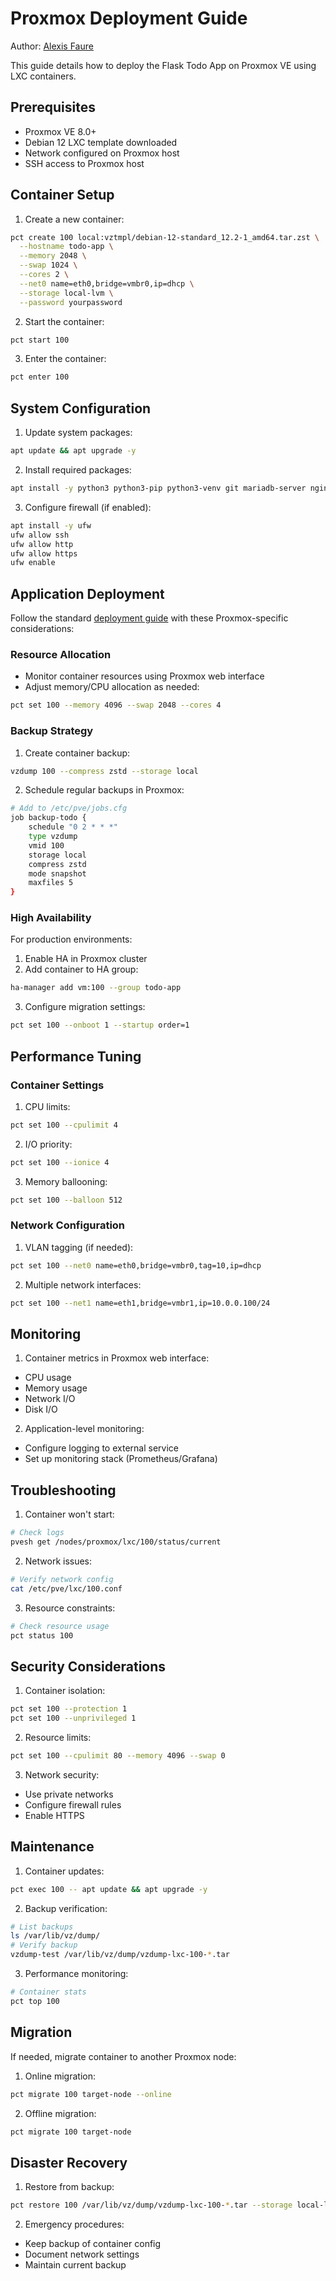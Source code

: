 # Proxmox Deployment Guide

Author: [Alexis Faure](https://github.com/faurealexis)

This guide details how to deploy the Flask Todo App on Proxmox VE using LXC containers.

## Prerequisites

- Proxmox VE 8.0+
- Debian 12 LXC template downloaded
- Network configured on Proxmox host
- SSH access to Proxmox host

## Container Setup

1. Create a new container:
```bash
pct create 100 local:vztmpl/debian-12-standard_12.2-1_amd64.tar.zst \
  --hostname todo-app \
  --memory 2048 \
  --swap 1024 \
  --cores 2 \
  --net0 name=eth0,bridge=vmbr0,ip=dhcp \
  --storage local-lvm \
  --password yourpassword
```

2. Start the container:
```bash
pct start 100
```

3. Enter the container:
```bash
pct enter 100
```

## System Configuration

1. Update system packages:
```bash
apt update && apt upgrade -y
```

2. Install required packages:
```bash
apt install -y python3 python3-pip python3-venv git mariadb-server nginx
```

3. Configure firewall (if enabled):
```bash
apt install -y ufw
ufw allow ssh
ufw allow http
ufw allow https
ufw enable
```

## Application Deployment

Follow the standard [deployment guide](deployment.md) with these Proxmox-specific considerations:

### Resource Allocation

- Monitor container resources using Proxmox web interface
- Adjust memory/CPU allocation as needed:
```bash
pct set 100 --memory 4096 --swap 2048 --cores 4
```

### Backup Strategy

1. Create container backup:
```bash
vzdump 100 --compress zstd --storage local
```

2. Schedule regular backups in Proxmox:
```bash
# Add to /etc/pve/jobs.cfg
job backup-todo {
    schedule "0 2 * * *"
    type vzdump
    vmid 100
    storage local
    compress zstd
    mode snapshot
    maxfiles 5
}
```

### High Availability

For production environments:

1. Enable HA in Proxmox cluster
2. Add container to HA group:
```bash
ha-manager add vm:100 --group todo-app
```

3. Configure migration settings:
```bash
pct set 100 --onboot 1 --startup order=1
```

## Performance Tuning

### Container Settings

1. CPU limits:
```bash
pct set 100 --cpulimit 4
```

2. I/O priority:
```bash
pct set 100 --ionice 4
```

3. Memory ballooning:
```bash
pct set 100 --balloon 512
```

### Network Configuration

1. VLAN tagging (if needed):
```bash
pct set 100 --net0 name=eth0,bridge=vmbr0,tag=10,ip=dhcp
```

2. Multiple network interfaces:
```bash
pct set 100 --net1 name=eth1,bridge=vmbr1,ip=10.0.0.100/24
```

## Monitoring

1. Container metrics in Proxmox web interface:
- CPU usage
- Memory usage
- Network I/O
- Disk I/O

2. Application-level monitoring:
- Configure logging to external service
- Set up monitoring stack (Prometheus/Grafana)

## Troubleshooting

1. Container won't start:
```bash
# Check logs
pvesh get /nodes/proxmox/lxc/100/status/current
```

2. Network issues:
```bash
# Verify network config
cat /etc/pve/lxc/100.conf
```

3. Resource constraints:
```bash
# Check resource usage
pct status 100
```

## Security Considerations

1. Container isolation:
```bash
pct set 100 --protection 1
pct set 100 --unprivileged 1
```

2. Resource limits:
```bash
pct set 100 --cpulimit 80 --memory 4096 --swap 0
```

3. Network security:
- Use private networks
- Configure firewall rules
- Enable HTTPS

## Maintenance

1. Container updates:
```bash
pct exec 100 -- apt update && apt upgrade -y
```

2. Backup verification:
```bash
# List backups
ls /var/lib/vz/dump/
# Verify backup
vzdump-test /var/lib/vz/dump/vzdump-lxc-100-*.tar
```

3. Performance monitoring:
```bash
# Container stats
pct top 100
```

## Migration

If needed, migrate container to another Proxmox node:

1. Online migration:
```bash
pct migrate 100 target-node --online
```

2. Offline migration:
```bash
pct migrate 100 target-node
```

## Disaster Recovery

1. Restore from backup:
```bash
pct restore 100 /var/lib/vz/dump/vzdump-lxc-100-*.tar --storage local-lvm
```

2. Emergency procedures:
- Keep backup of container config
- Document network settings
- Maintain current backup 